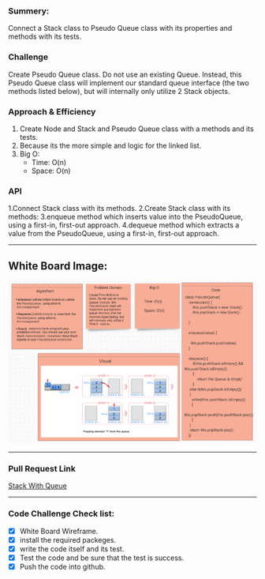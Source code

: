 ### Summery:

Connect a Stack class to Pseudo Queue class with its properties and methods with its tests.


### Challenge 

Create Pseudo Queue class. Do not use an existing Queue. Instead, this Pseudo Queue class will implement our standard queue interface (the two methods listed below), but will internally only utilize 2 Stack objects.

### Approach & Efficiency
1. Create Node and Stack and Pseudo Queue class with a methods and its tests.
2. Because its the more simple and logic for the linked list.
3. Big O: 
   - Time: O(n)
   - Space: O(n)


### API

1.Connect Stack class with its methods.
2.Create Stack class with its methods:
3.enqueue method which inserts value into the PseudoQueue, using a first-in, first-out approach.
4.dequeue method which extracts a value from the PseudoQueue, using a first-in, first-out approach.


***********************************************************************************************


## White Board Image:

![Whiteboard Image for Code Challenge10](https://github.com/HaneenKh88/data-structures-and-algorithms/blob/main/code-challenges/401-CodeChellenges/assests/codechallenge10.png)


***********************************************************************************************
### Pull Request Link

[Stack With Queue](https://github.com/HaneenKh88/data-structures-and-algorithms/pull/29)

***********************************************************************************************

### Code Challenge Check list:

- [x] White Board Wireframe.
- [x] install the required packeges.
- [x] write the code itself and its test.
- [x] Test the code and be sure that the test is success.
- [x] Push the code into github.
